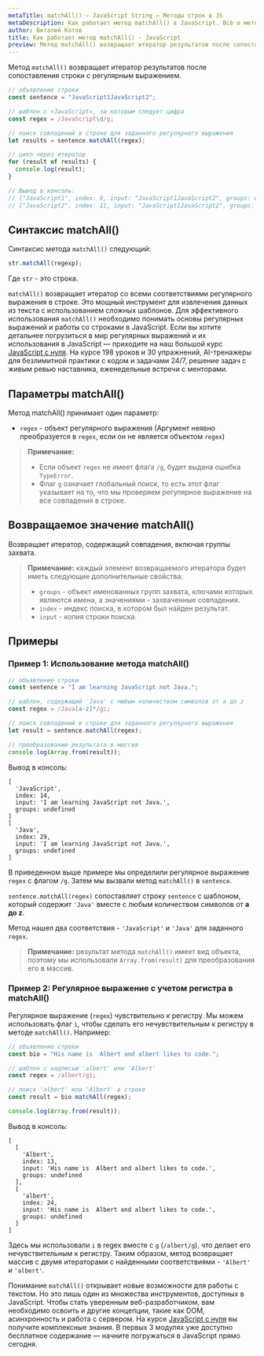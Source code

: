 ```yaml
---
metaTitle: matchAll() – JavaScript String – Методы строк в JS
metaDescription: Как работает метод matchAll() в JavaScript. Всё о методах работы со строками в JavaScript | База знаний PurpleSchool
author: Виталий Котов
title: Как работает метод matchAll() - JavaScript
preview: Метод matchAll() возвращает итератор результатов после сопоставления строки с регулярным выражением...
---
```


Метод `matchAll()` возвращает итератор результатов после сопоставления строки с регулярным выражением.

```javascript
// объявление строки
const sentence = "JavaScript1JavaScript2";

// шаблон с «JavaScript», за которым следует цифра
const regex = /JavaScript\d/g;

// поиск совпадений в строке для заданного регулярного выражения
let results = sentence.matchAll(regex);

// цикл через итератор
for (result of results) {
  console.log(result);
}

// Вывод в консоль:
// ["JavaScript1", index: 0, input: "JavaScript1JavaScript2", groups: undefined]
// ["JavaScript2", index: 11, input: "JavaScript1JavaScript2", groups: undefined]
```

## Синтаксис matchAll()

Синтаксис метода `matchAll()` следующий:

```javascript
str.matchAll(regexp);
```

Где `str` - это строка.

`matchAll()` возвращает итератор со всеми соответствиями регулярного выражения в строке. Это мощный инструмент для извлечения данных из текста с использованием сложных шаблонов. Для эффективного использования `matchAll()` необходимо понимать основы регулярных выражений и работы со строками в JavaScript. Если вы хотите детальнее погрузиться в мир регулярных выражений и их использования в JavaScript — приходите на наш большой курс [JavaScript с нуля](https://purpleschool.ru/course/javascript-basics?utm_source=knowledgebase&utm_medium=text&utm_campaign=kak-rabotaet-metod-matchall-v-javascript). На курсе 198 уроков и 30 упражнений, AI-тренажеры для безлимитной практики с кодом и задачами 24/7, решение задач с живым ревью наставника, еженедельные встречи с менторами.

## Параметры matchAll()

Метод matchAll() принимает один параметр:

- `regex` - объект регулярного выражения (Аргумент неявно преобразуется в `regex`, если он не является объектом `regex`)

> **Примечание:**
>
> - Если объект `regex` не имеет флага `/g`, будет выдана ошибка `TypeError`.
> - Флаг `g` означает глобальный поиск, то есть этот флаг указывает на то, что мы проверяем регулярное выражение на все совпадения в строке.

## Возвращаемое значение matchAll()

Возвращает итератор, содержащий совпадения, включая группы захвата.

> **Примечание:** каждый элемент возвращаемого итератора будет иметь следующие дополнительные свойства:
>
> - `groups` - объект именованных групп захвата, ключами которых являются имена, а значениями - захваченные совпадения.
> - `index` - индекс поиска, в котором был найден результат.
> - `input` - копия строки поиска.

## Примеры

### Пример 1: Использование метода matchAll()

```javascript
// объявление строки
const sentence = "I am learning JavaScript not Java.";

// шаблон, содержащий 'Java' с любым количеством символов от a до z
const regex = /Java[a-z]*/gi;

// поиск совпадений в строке для заданного регулярного выражения
let result = sentence.matchAll(regex);

// преобразование результата в массив
console.log(Array.from(result));
```

Вывод в консоль:

```
[
  'JavaScript',
  index: 14,
  input: 'I am learning JavaScript not Java.',
  groups: undefined
]
[
  'Java',
  index: 29,
  input: 'I am learning JavaScript not Java.',
  groups: undefined
]
```

В приведенном выше примере мы определили регулярное выражение `regex` с флагом `/g`. Затем мы вызвали метод `matchAll()` в `sentence`.

`sentence.matchAll(regex)` сопоставляет строку `sentence` с шаблоном, который содержит `'Java'` вместе с любым количеством символов от **a до z**.

Метод нашел два соответствия - `'JavaScript'` и `'Java'` для заданного `regex`.

> **Примечание:** результат метода `matchAll()` имеет вид объекта, поэтому мы использовали `Array.from(result)` для преобразования его в массив.

### Пример 2: Регулярное выражение с учетом регистра в matchAll()

Регулярное выражение (`regex`) чувствительно к регистру. Мы можем использовать флаг `i`, чтобы сделать его нечувствительным к регистру в методе `matchAll()`. Например:

```javascript
// объявление строки
const bio = "His name is  Albert and albert likes to code.";

// шаблон с надписью 'albert' или 'Albert'
const regex = /albert/gi;

// поиск 'albert' или 'Albert' в строке
const result = bio.matchAll(regex);

console.log(Array.from(result));
```

Вывод в консоль:

```
[
  [
    'Albert',
    index: 13,
    input: 'His name is  Albert and albert likes to code.',
    groups: undefined
  ],
  [
    'albert',
    index: 24,
    input: 'His name is  Albert and albert likes to code.',
    groups: undefined
  ]
]
```

Здесь мы использовали `i` в regex вместе с `g` (`/albert/g`), что делает его нечувствительным к регистру. Таким образом, метод возвращает массив с двумя итераторами с найденными соответствиями - `'Albert'` и `'albert'`.

Понимание `matchAll()` открывает новые возможности для работы с текстом. Но это лишь один из множества инструментов, доступных в JavaScript. Чтобы стать уверенным веб-разработчиком, вам необходимо освоить и другие концепции, такие как DOM, асинхронность и работа с сервером. На курсе [JavaScript с нуля](https://purpleschool.ru/course/javascript-basics?utm_source=knowledgebase&utm_medium=text&utm_campaign=kak-rabotaet-metod-matchall-v-javascript) вы получите комплексные знания. В первых 3 модулях уже доступно бесплатное содержание — начните погружаться в JavaScript прямо сегодня.
